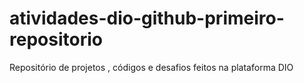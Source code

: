 # atividades-dio-github-primeiro-repositorio
Repositório de projetos , códigos e desafios feitos na plataforma DIO
